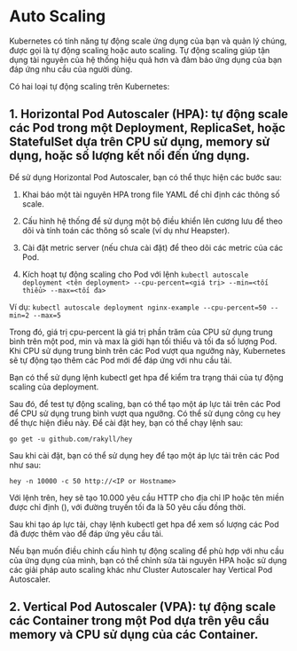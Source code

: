 # Auto Scaling
Kubernetes có tính năng tự động scale ứng dụng của bạn và quản lý chúng, được gọi là tự động scaling hoặc auto scaling. Tự động scaling giúp tận dụng tài nguyên của hệ thống hiệu quả hơn và đảm bảo ứng dụng của bạn đáp ứng nhu cầu của người dùng.

Có hai loại tự động scaling trên Kubernetes:

## 1. Horizontal Pod Autoscaler (HPA): tự động scale các Pod trong một Deployment, ReplicaSet, hoặc StatefulSet dựa trên CPU sử dụng, memory sử dụng, hoặc số lượng kết nối đến ứng dụng.

Để sử dụng Horizontal Pod Autoscaler, bạn có thể thực hiện các bước sau:

1. Khai báo một tài nguyên HPA trong file YAML để chỉ định các thông số scale.

2. Cấu hình hệ thống để sử dụng một bộ điều khiển lên cương lưu để theo dõi và tính toán các thông số scale (ví dụ như Heapster).

3. Cài đặt metric server (nếu chưa cài đặt) để theo dõi các metric của các Pod.

4. Kích hoạt tự động scaling cho Pod với lệnh `kubectl autoscale deployment <tên deployment> --cpu-percent=<giá trị> --min=<tối thiểu> --max=<tối đa>`

Ví dụ:
`kubectl autoscale deployment nginx-example --cpu-percent=50 --min=2 --max=5`


Trong đó, giá trị cpu-percent là giá trị phần trăm của CPU sử dụng trung bình trên một pod, min và max là giới hạn tối thiểu và tối đa số lượng Pod. Khi CPU sử dụng trung bình trên các Pod vượt qua ngưỡng này, Kubernetes sẽ tự động tạo thêm các Pod mới để đáp ứng với nhu cầu tải.

Bạn có thể sử dụng lệnh kubectl get hpa để kiểm tra trạng thái của tự động scaling của deployment.

Sau đó, để test tự động scaling, bạn có thể tạo một áp lực tải trên các Pod để CPU sử dụng trung bình vượt qua ngưỡng. Có thể sử dụng công cụ hey để thực hiện điều này. Để cài đặt hey, bạn có thể chạy lệnh sau:

`go get -u github.com/rakyll/hey`


Sau khi cài đặt, bạn có thể sử dụng hey để tạo một áp lực tải trên các Pod như sau:

`hey -n 10000 -c 50 http://<IP or Hostname>`


Với lệnh trên, hey sẽ tạo 10.000 yêu cầu HTTP cho địa chỉ IP hoặc tên miền được chỉ định (<IP or Hostname>), với đường truyền tối đa là 50 yêu cầu đồng thời.

Sau khi tạo áp lực tải, chạy lệnh kubectl get hpa để xem số lượng các Pod đã được thêm vào để đáp ứng yêu cầu tải.

Nếu bạn muốn điều chỉnh cấu hình tự động scaling để phù hợp với nhu cầu của ứng dụng của mình, bạn có thể chỉnh sửa tài nguyên HPA hoặc sử dụng các giải pháp auto scaling khác như Cluster Autoscaler hay Vertical Pod Autoscaler.  
 
  
## 2. Vertical Pod Autoscaler (VPA): tự động scale các Container trong một Pod dựa trên yêu cầu memory và CPU sử dụng của các Container.
